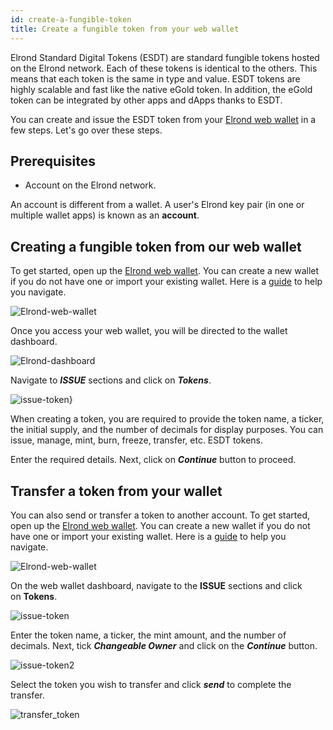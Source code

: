```yaml
---
id: create-a-fungible-token
title: Create a fungible token from your web wallet
---
```



Elrond Standard Digital Tokens (ESDT) are standard fungible tokens hosted on the Elrond network. Each of these tokens is identical to the others. This means that each token is the same in type and value. ESDT tokens are highly scalable and fast like the native eGold token. In addition, the eGold token can be integrated by other apps and dApps thanks to ESDT.

You can create and issue the ESDT token from your [Elrond web wallet](https://wallet.elrond.com/) in a few steps. Let's go over these steps.

## **Prerequisites**

- Account on the Elrond network.

An account is different from a wallet. A user's Elrond key pair (in one or multiple wallet apps) is known as an **account**.

## **Creating a fungible token from our web wallet**

To get started, open up the [Elrond web wallet](https://wallet.elrond.com/). You can create a new wallet if you do not have one or import your existing wallet. Here is a [guide](https://docs.elrond.com/wallet/web-wallet/) to help you navigate.

![Elrond-web-wallet](https://user-images.githubusercontent.com/52820835/183428666-7bd0aeef-7784-48f2-8129-0d747799d2ec.png)

Once you access your web wallet, you will be directed to the wallet dashboard.

![Elrond-dashboard](https://user-images.githubusercontent.com/52820835/183430282-4a10d0aa-bd1b-4580-b2da-c258932541dd.png)

Navigate to ***ISSUE*** sections and click on ***Tokens***.

![issue-token}](https://user-images.githubusercontent.com/52820835/183435253-83c89f0e-0bdc-4d4d-a15d-bacfdd8043c8.png)

When creating a token, you are required to provide the token name, a ticker, the initial supply, and the number of decimals for display purposes. You can issue, manage, mint, burn, freeze, transfer, etc. ESDT tokens.

Enter the required details. Next, click on ***Continue*** button to proceed.

## Transfer a token from your wallet

You can also send or transfer a token to another account. To get started, open up the [Elrond web wallet](https://wallet.elrond.com/). You can create a new wallet if you do not have one or import your existing wallet. Here is a [guide](https://docs.elrond.com/wallet/web-wallet/) to help you navigate.

![Elrond-web-wallet](https://user-images.githubusercontent.com/52820835/183428666-7bd0aeef-7784-48f2-8129-0d747799d2ec.png)

On the web wallet dashboard, navigate to the **ISSUE** sections and click on **Tokens**.

![issue-token](https://user-images.githubusercontent.com/52820835/183431208-60d2ee39-7a30-4598-ae17-01d4530b219e.png)

Enter the token name, a ticker, the mint amount, and the number of decimals. Next, tick ***Changeable Owner*** and click on the ***Continue*** button.

![issue-token2](https://user-images.githubusercontent.com/52820835/183431726-4285662a-20ac-49cb-83d1-c06e94a5fe5f.png)

Select the token you wish to transfer and click ***send*** to complete the transfer.

![transfer_token](https://user-images.githubusercontent.com/52820835/183435369-3aaff004-926c-4691-98d1-cabb21441cf4.png)
